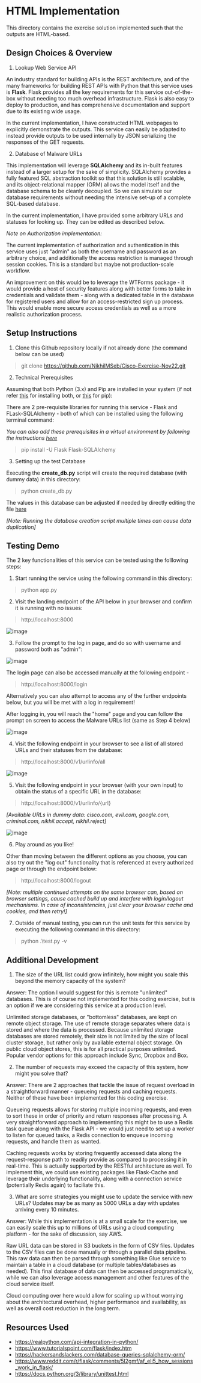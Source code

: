 # HTML Implementation

This directory contains the exercise solution implemented such that the outputs are HTML-based. 

## Design Choices & Overview  

1. Lookup Web Service API 

An industry standard for building APIs is the REST architecture, and of the many frameworks for building REST APIs with Python that this service uses is **Flask**. 
Flask provides all the key requirements for this service out-of-the-box without needing too much overhead infrastructure. 
Flask is also easy to deploy to production, and has comprehensive documentation and support due to its existing wide usage. 

In the current implementation, I have constructed HTML webpages to explicitly demonstrate the outputs. 
This service can easily be adapted to instead provide outputs to be used internally by JSON serializing the responses of the GET requests. 

2. Database of Malware URLs 

This implementation will leverage **SQLAlchemy** and its in-built features instead of a larger setup for the sake of simplicity. 
SQLAlchemy provides a fully featured SQL abstraction toolkit so that this solution is still scalable, and its object-relational mapper (ORM) allows the model itself and the database schema to be cleanly decoupled. 
So we can simulate our database requirements without needing the intensive set-up of a complete SQL-based database. 

In the current implementation, I have provided some arbitrary URLs and statuses for looking up. They can be edited as described below. 

*Note on Authorization implementation:*

The current implementation of authorization and authentication in this service uses just "admin" as both the username and password as an arbitrary choice, and additionally the access restriction is managed through session cookies. This is a standard but maybe not production-scale workflow. 

An improvement on this would be to leverage the WTForms package - it would provide a host of security features along with better forms to take in credentials and validate them - along with a dedicated table in the database for registered users and allow for an access-restricted sign up process. This would enable more secure access credentials as well as a more realistic authorization process.

## Setup Instructions 

1. Clone this Github repository locally if not already done (the command below can be used)

> git clone https://github.com/NikhilMSeb/Cisco-Exercise-Nov22.git

2. Technical Prerequisites 

Assuming that both Python (3.x) and Pip are installed in your system (if not refer [this](https://www.python.org/downloads/) for installing both, or [this](https://pip.pypa.io/en/stable/installation/) for pip):

There are 2 pre-requisite libraries for running this service - Flask and FLask-SQLAlchemy - both of which can be installed using the following terminal command: 

*You can also add these prerequisites in a virtual environment by following the instructions [here](https://virtualenv.pypa.io/en/latest/installation.html)*

> pip install -U Flask Flask-SQLAlchemy

3. Setting up the test Database

Executing the **create_db.py** script will create the required database (with dummy data) in this directory: 

> python create_db.py

The values in this database can be adjusted if needed by directly editing the file [here](https://github.com/NikhilMSeb/Cisco-Exercise-Nov22/blob/main/create_db.py) 

*[Note: Running the database creation script multiple times can cause data duplication]*

## Testing Demo 

The 2 key functionalities of this service can be tested using the folllowing steps:

1. Start running the service using the following command in this directory: 

> python app.py

2. Visit the landing endpoint of the API below in your browser and confirm it is running with no issues: 

> http://localhost:8000

![image](https://user-images.githubusercontent.com/46250395/204469567-febfb965-060d-4e23-8eae-d19d504ddb77.png)

3. Follow the prompt to the log in page, and do so with username and password both as "admin": 

![image](https://user-images.githubusercontent.com/46250395/204469682-1ea451d3-2355-47fb-860a-bdcd77a80aae.png)

The login page can also be accessed manually at the following endpoint - 

> http://localhost:8000/login

Alternatively you can also attempt to access any of the further endpoints below, but you will be met with a log in requirement!

After logging in, you will reach the "home" page and you can follow the prompt on screen to access the Malware URLs list (same as Step 4 below)

![image](https://user-images.githubusercontent.com/46250395/204469782-7c6cc2c9-17dd-4020-ac04-3cad44510e27.png)

4. Visit the following endpoint in your browser to see a list of all stored URLs and their statuses from the database: 

> http://localhost:8000/v1/urlinfo/all

![image](https://user-images.githubusercontent.com/46250395/204469875-797379fa-fbd1-4ca1-bfec-471481960be8.png)

5. Visit the following endpoint in your browser (with your own input) to obtain the status of a specific URL in the database: 

> http://localhost:8000/v1/urlinfo/{url}

*[Available URLs in dummy data: cisco.com, evil.com, google.com, criminal.com, nikhil.accept, nikhil.reject]*

![image](https://user-images.githubusercontent.com/46250395/204469962-abb6060c-38a0-4c32-aa2c-d9bbe34855a7.png)

6. Play around as you like! 

Other than moving between the different options as you choose, you can also try out the "log out" functionality that is referenced at every authorized page or through the endpoint below: 

> http://localhost:8000/logout

*[Note: multiple continued attempts on the same browser can, based on browser settings, cause cached build up and interfere with login/logout mechanisms. In case of inconsistencies, just clear your browser cache and cookies, and then retry!]*

7. Outside of manual testing, you can run the unit tests for this service by executing the following command in this directory: 

> python .\test.py -v

## Additional Development 

1. The size of the URL list could grow infinitely, how might you scale this beyond the memory capacity of the system? 

Answer: The option I would suggest for this is remote "unlimited" databases. This is of course not implemented for this coding exercise, but is an option if we are considering this service at a production level. 

Unlimited storage databases, or "bottomless" databases, are kept on remote object storage. The use of remote storage separates where data is stored and where the data is processed. Because unlimited storage databases are stored remotely, their size is not limited by the size of local cluster storage, but rather only by available external object storage. On public cloud object stores, this is for all practical purposes unlimited. Popular vendor options for this approach include Sync, Dropbox and Box. 

2. The number of requests may exceed the capacity of this system, how might you solve that? 

Answer: There are 2 approaches that tackle the issue of request overload in a straightforward manner - queueing requests and caching requests. Neither of these have been implemented for this coding exercise. 

Queueing requests allows for storing multiple incoming requests, and even to sort these in order of priority and return responses after processing. A very straightforward approach to implementing this might be to use a Redis task queue along with the Flask API - we would just need to set up a worker to listen for queued tasks, a Redis connection to enqueue incoming requests, and handle them as wanted. 

Caching requests works by storing frequently accessed data along the request-response path to readily provide as compared to processing it in real-time. This is actually supported by the RESTful architecture as well. To implement this, we could use existing packages like Flask-Cache and leverage their underlying functionality, along with a connection service (potentially Redis again) to faciliate this. 

3. What are some strategies you might use to update the service with new URLs? Updates may be as many as 5000 URLs a day with updates arriving every 10 minutes.

Answer: While this implementation is at a small scale for the exercise, we can easily scale this up to millions of URLs using a cloud computing platform - for the sake of discussion, say AWS. 

Raw URL data can be stored in S3 buckets in the form of CSV files. Updates to the CSV files can be done manually or through a parallel data pipeline. This raw data can then be parsed through something like Glue service to maintain a table in a cloud database (or multiple tables/databases as needed). This final database of data can then be accessed programatically, while we can also leverage access management and other features of the cloud service itself. 

Cloud computing over here would allow for scaling up without worrying about the architectural overhead, higher performance and availability, as well as overall cost reduction in the long term. 

## Resources Used 

* https://realpython.com/api-integration-in-python/
* https://www.tutorialspoint.com/flask/index.htm
* https://hackersandslackers.com/database-queries-sqlalchemy-orm/
* https://www.reddit.com/r/flask/comments/5l2gmf/af_eli5_how_sessions_work_in_flask/ 
* https://docs.python.org/3/library/unittest.html
